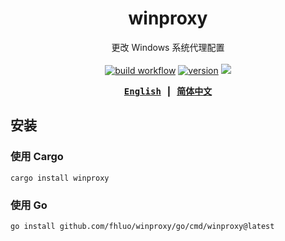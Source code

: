 <div align="center">

# winproxy

更改 Windows 系统代理配置
<br><br>
<a href="https://github.com/fhluo/winproxy/actions/workflows/build.yaml">
<img src="https://github.com/fhluo/winproxy/actions/workflows/build.yaml/badge.svg" alt="build workflow"></a>
<a href="https://crates.io/crates/winproxy">
<img src="https://img.shields.io/crates/v/winproxy" alt="version"></a>
<a href="https://pkg.go.dev/github.com/fhluo/winproxy/go">
<img src="https://img.shields.io/github/v/tag/fhluo/winproxy?filter=go%2F*&label=pkg"></a>

<samp>

**[English](README.md)** ┃ **[简体中文](README.zh-Hans.md)**

</samp>
</div>

## 安装

### 使用 Cargo

```shell
cargo install winproxy
```

### 使用 Go

```shell
go install github.com/fhluo/winproxy/go/cmd/winproxy@latest
```
